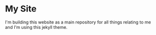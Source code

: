 # My Site

I'm building this website as a main repository for all things relating to me and I'm using this jekyll theme.
